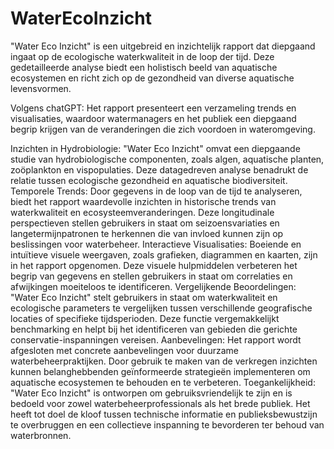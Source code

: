 # WaterEcoInzicht
"Water Eco Inzicht" is een uitgebreid en inzichtelijk rapport dat diepgaand ingaat op de ecologische waterkwaliteit in de loop der tijd. Deze gedetailleerde analyse biedt een holistisch beeld van aquatische ecosystemen en richt zich op de gezondheid van diverse aquatische levensvormen. 

Volgens chatGPT:
Het rapport presenteert een verzameling trends en visualisaties, waardoor watermanagers en het publiek een diepgaand begrip krijgen van de veranderingen die zich voordoen in wateromgeving.

Inzichten in Hydrobiologie: "Water Eco Inzicht" omvat een diepgaande studie van hydrobiologische componenten, zoals algen, aquatische planten, zoöplankton en vispopulaties. Deze datagedreven analyse benadrukt de relatie tussen ecologische gezondheid en aquatische biodiversiteit.
Temporele Trends: Door gegevens in de loop van de tijd te analyseren, biedt het rapport waardevolle inzichten in historische trends van waterkwaliteit en ecosysteemveranderingen. Deze longitudinale perspectieven stellen gebruikers in staat om seizoensvariaties en langetermijnpatronen te herkennen die van invloed kunnen zijn op beslissingen voor waterbeheer.
Interactieve Visualisaties: Boeiende en intuïtieve visuele weergaven, zoals grafieken, diagrammen en kaarten, zijn in het rapport opgenomen. Deze visuele hulpmiddelen verbeteren het begrip van gegevens en stellen gebruikers in staat om correlaties en afwijkingen moeiteloos te identificeren.
Vergelijkende Beoordelingen: "Water Eco Inzicht" stelt gebruikers in staat om waterkwaliteit en ecologische parameters te vergelijken tussen verschillende geografische locaties of specifieke tijdsperioden. Deze functie vergemakkelijkt benchmarking en helpt bij het identificeren van gebieden die gerichte conservatie-inspanningen vereisen.
Aanbevelingen: Het rapport wordt afgesloten met concrete aanbevelingen voor duurzame waterbeheerpraktijken. Door gebruik te maken van de verkregen inzichten kunnen belanghebbenden geïnformeerde strategieën implementeren om aquatische ecosystemen te behouden en te verbeteren.
Toegankelijkheid: "Water Eco Inzicht" is ontworpen om gebruiksvriendelijk te zijn en is bedoeld voor zowel waterbeheerprofessionals als het brede publiek. Het heeft tot doel de kloof tussen technische informatie en publieksbewustzijn te overbruggen en een collectieve inspanning te bevorderen ter behoud van waterbronnen.
